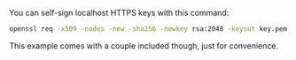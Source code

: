 You can self-sign localhost HTTPS keys with this command:

```sh
openssl req -x509 -nodes -new -sha256 -newkey rsa:2048 -keyout key.pem -out cert.pem -subj /
```

This example comes with a couple included though, just for convenience.
